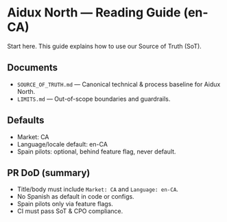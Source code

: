 # Aidux North — Reading Guide (en-CA)
Start here. This guide explains how to use our Source of Truth (SoT).

## Documents
- `SOURCE_OF_TRUTH.md` — Canonical technical & process baseline for Aidux North.
- `LIMITS.md` — Out-of-scope boundaries and guardrails.

## Defaults
- Market: CA
- Language/locale default: en-CA
- Spain pilots: optional, behind feature flag, never default.

## PR DoD (summary)
- Title/body must include `Market: CA` and `Language: en-CA`.
- No Spanish as default in code or configs.
- Spain pilots only via feature flags.
- CI must pass SoT & CPO compliance.
